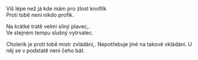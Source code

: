 
Víš lépe než já kde mám pro zlost knoflík  
Proti tobě není nikdo profík.  

Na krátké tratě velmi silný plavec,.  
Ve stejném tempu slušný vytrvalec.

Cholerik je proti tobě mistr zvládání,. 
Nepotřebuje jiné na takové vkládání.
U něj se v podstatě není čeho bát.


